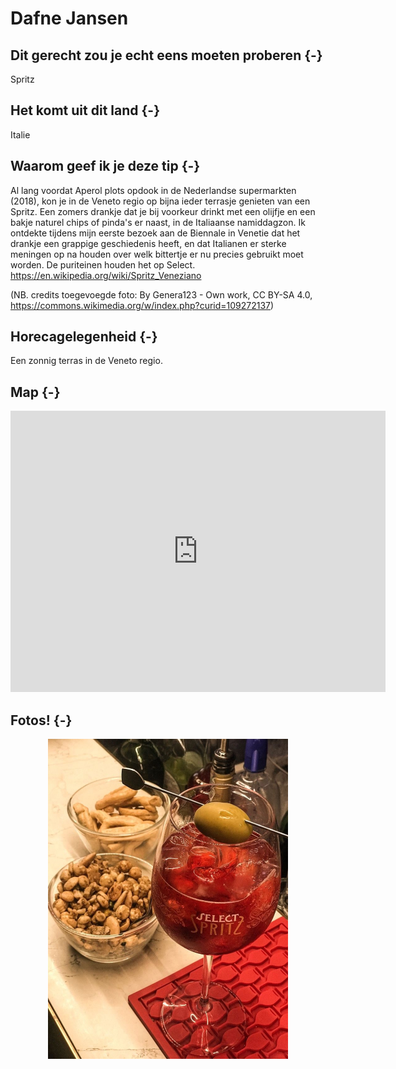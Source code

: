 # Dafne Jansen







## Dit gerecht zou je echt eens moeten proberen {-} 

Spritz

## Het komt uit dit land {-}

Italie

## Waarom geef ik je deze tip {-}

Al lang voordat Aperol plots opdook in de Nederlandse supermarkten (2018), kon je in de Veneto regio op bijna ieder terrasje genieten van een Spritz. Een zomers drankje dat je bij voorkeur drinkt met een olijfje en een bakje naturel chips of pinda's er naast, in de Italiaanse namiddagzon. Ik ontdekte tijdens mijn eerste bezoek aan de Biennale in Venetie dat het drankje een grappige geschiedenis heeft, en dat Italianen er sterke meningen op na houden over welk bittertje er nu precies gebruikt moet worden. De puriteinen houden het op Select. https://en.wikipedia.org/wiki/Spritz_Veneziano





(NB. credits toegevoegde foto: By Genera123 - Own work, CC BY-SA 4.0, https://commons.wikimedia.org/w/index.php?curid=109272137)

## Horecagelegenheid {-}

Een zonnig terras in de Veneto regio.

## Map {-}

<iframe src="https://www.google.com/maps/embed?pb=!1m18!1m12!1m3!1d1425889.7217642537!2d10.740718165342935!3d45.732280770206785!2m3!1f0!2f0!3f0!3m2!1i1024!2i768!4f13.1!3m3!1m2!1s0x4778d7f1cc04b777%3A0x107098715907c70!2zVmVuZXRvLCBJdGFsacOr!5e0!3m2!1snl!2snl!4v1661265665726!5m2!1snl!2snl" width="600" height="450" style="border:0;" allowfullscreen="" loading="lazy" referrerpolicy="no-referrer-when-downgrade"></iframe>

## Fotos! {-}

<img src="images/gerechten/Select_Spritz_Dafne_Dafne Jansen.jpg" width="384" style="display: block; margin: auto;" />
